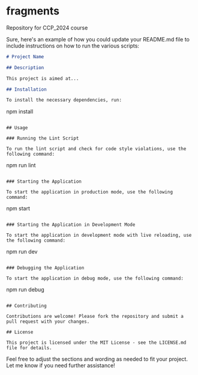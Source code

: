 # fragments
Repository for CCP_2024 course 

Sure, here's an example of how you could update your README.md file to include instructions on how to run the various scripts:

```markdown
# Project Name

## Description

This project is aimed at...

## Installation

To install the necessary dependencies, run:

```
npm install
```

## Usage

### Running the Lint Script

To run the lint script and check for code style violations, use the following command:

```
npm run lint
```

### Starting the Application

To start the application in production mode, use the following command:

```
npm start
```

### Starting the Application in Development Mode

To start the application in development mode with live reloading, use the following command:

```
npm run dev
```

### Debugging the Application

To start the application in debug mode, use the following command:

```
npm run debug
```

## Contributing

Contributions are welcome! Please fork the repository and submit a pull request with your changes.

## License

This project is licensed under the MIT License - see the LICENSE.md file for details.
```

Feel free to adjust the sections and wording as needed to fit your project. Let me know if you need further assistance!